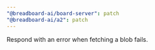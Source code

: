 ```yaml
---
"@breadboard-ai/board-server": patch
"@breadboard-ai/a2": patch
---
```


Respond with an error when fetching a blob fails.
